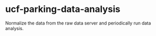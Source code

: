 # ucf-parking-data-analysis
Normalize the data from the raw data server and periodically run data analysis.
